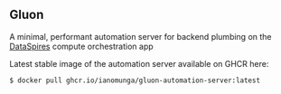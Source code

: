 ## Gluon
A minimal, performant automation server for backend plumbing on the [DataSpires](https://www.dataspires.com/) compute orchestration app

Latest stable image of the automation server available on GHCR here: 
```
$ docker pull ghcr.io/ianomunga/gluon-automation-server:latest
```

